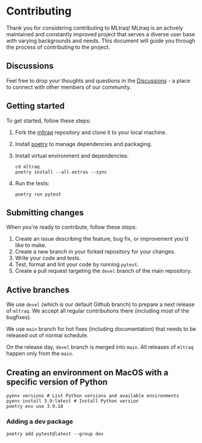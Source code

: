 # Contributing

Thank you for considering contributing to MLtraq! MLtraq is an actively maintained and constantly improved project that serves a diverse user base with varying backgrounds and needs. This document will guide you through the process of contributing to the project.

## Discussions

Feel free to drop your thoughts and questions in the [Discussions](https://github.com/elehcimd/mltraq/discussions) - a place to connect with other members of our community.

## Getting started

To get started, follow these steps:

1. Fork the [mltraq](https://github.com/elehcimd/mltraq) repository and clone it to your local machine.
2. Install [poetry](https://python-poetry.org/docs/#installation) to manage dependencies and packaging.
3. Install virtual environment and dependencies:

    ```
    cd mltraq
    poetry install --all-extras --sync
    ```    
4. Run the tests:

    ```
    poetry run pytest
    ```


## Submitting changes

When you're ready to contribute, follow these steps:

1. Create an issue describing the feature, bug fix, or improvement you'd like to make.
2. Create a new branch in your forked repository for your changes.
3. Write your code and tests.
4. Test, format and lint your code by running `pytest`.
6. Create a pull request targeting the `devel` branch of the main repository.

## Active branches

We use `devel` (which is our default Github branch) to prepare a next release of `mltraq`. We accept all regular contributions there (including most of the bugfixes).

We use `main` branch for hot fixes (including documentation) that needs to be released out of normal schedule.

On the release day, `devel` branch is merged into `main`. All releases of `mltraq` happen only from the `main`.

## Creating an environment on MacOS with a specific version of Python

```
pyenv versions # List Python versions and available environments
pyenv install 3.9:latest # Install Python version
poetry env use 3.9.18

```

### Adding a dev package

```
poetry add pytest@latest --group dev
```